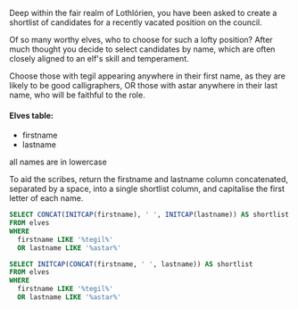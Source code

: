 Deep within the fair realm of Lothlórien, you have been asked to create a shortlist of candidates for a recently vacated position on the council.

Of so many worthy elves, who to choose for such a lofty position? After much thought you decide to select candidates by name, which are often closely aligned to an elf's skill and temperament.

Choose those with tegil appearing anywhere in their first name, as they are likely to be good calligraphers, OR those with astar anywhere in their last name, who will be faithful to the role.

#### Elves table:

* firstname
* lastname

all names are in lowercase

To aid the scribes, return the firstname and lastname column concatenated, separated by a space, into a single shortlist column, and capitalise the first letter of each name.
```sql
SELECT CONCAT(INITCAP(firstname), ' ', INITCAP(lastname)) AS shortlist 
FROM elves
WHERE
  firstname LIKE '%tegil%'
  OR lastname LIKE '%astar%'
```

```sql
SELECT INITCAP(CONCAT(firstname, ' ', lastname)) AS shortlist 
FROM elves
WHERE
  firstname LIKE '%tegil%'
  OR lastname LIKE '%astar%'
```
